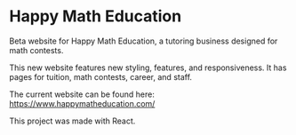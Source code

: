 # Happy Math Education

Beta website for Happy Math Education, a tutoring business designed for math contests.

This new website features new styling, features, and responsiveness. It has pages for tuition, math contests, career, and staff.

The current website can be found here:
https://www.happymatheducation.com/

This project was made with React.

